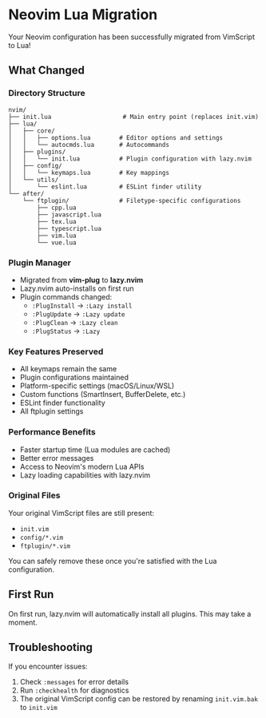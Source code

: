 # Neovim Lua Migration

Your Neovim configuration has been successfully migrated from VimScript to Lua!

## What Changed

### Directory Structure
```
nvim/
├── init.lua                    # Main entry point (replaces init.vim)
├── lua/
│   ├── core/
│   │   ├── options.lua        # Editor options and settings
│   │   └── autocmds.lua       # Autocommands
│   ├── plugins/
│   │   └── init.lua           # Plugin configuration with lazy.nvim
│   ├── config/
│   │   └── keymaps.lua        # Key mappings
│   └── utils/
│       └── eslint.lua         # ESLint finder utility
└── after/
    └── ftplugin/              # Filetype-specific configurations
        ├── cpp.lua
        ├── javascript.lua
        ├── tex.lua
        ├── typescript.lua
        ├── vim.lua
        └── vue.lua
```

### Plugin Manager
- Migrated from **vim-plug** to **lazy.nvim**
- Lazy.nvim auto-installs on first run
- Plugin commands changed:
  - `:PlugInstall` → `:Lazy install`
  - `:PlugUpdate` → `:Lazy update`
  - `:PlugClean` → `:Lazy clean`
  - `:PlugStatus` → `:Lazy`

### Key Features Preserved
- All keymaps remain the same
- Plugin configurations maintained
- Platform-specific settings (macOS/Linux/WSL)
- Custom functions (SmartInsert, BufferDelete, etc.)
- ESLint finder functionality
- All ftplugin settings

### Performance Benefits
- Faster startup time (Lua modules are cached)
- Better error messages
- Access to Neovim's modern Lua APIs
- Lazy loading capabilities with lazy.nvim

### Original Files
Your original VimScript files are still present:
- `init.vim`
- `config/*.vim`
- `ftplugin/*.vim`

You can safely remove these once you're satisfied with the Lua configuration.

## First Run
On first run, lazy.nvim will automatically install all plugins. This may take a moment.

## Troubleshooting
If you encounter issues:
1. Check `:messages` for error details
2. Run `:checkhealth` for diagnostics
3. The original VimScript config can be restored by renaming `init.vim.bak` to `init.vim`